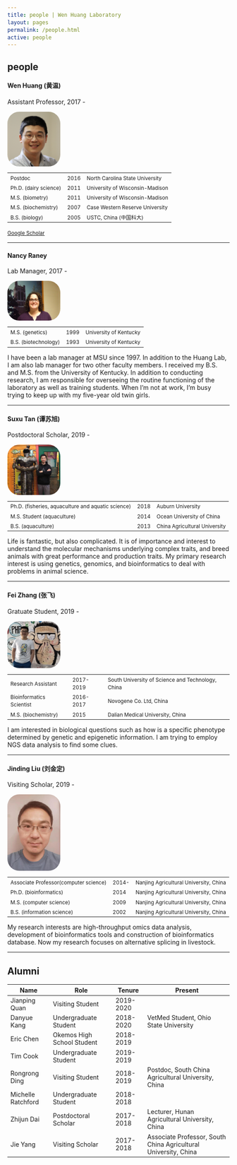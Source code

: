 ```yaml
---
title: people | Wen Huang Laboratory
layout: pages
permalink: /people.html
active: people
---
```


## people
#### Wen Huang (黄温)
Assistant Professor, 2017 - 

<img src="files/WenHuang2019.jpg" style="border-radius: 20pt; width: 20%; max-width: 200px; min-width: 120px; display: block; margin-right: 20px;" >

| | | |
|-|-|-|
|<small>Postdoc</small> | <small>2016</small> | <small>North Carolina State University</small> |
|<small>Ph.D. (dairy science)</small> | <small>2011</small> | <small>University of Wisconsin-Madison</small> |
|<small>M.S.  (biometry)</small>      | <small>2011</small> | <small>University of Wisconsin-Madison</small> |
|<small>M.S.  (biochemistry)</small>  | <small>2007</small> | <small>Case Western Reserve University</small> |
|<small>B.S.  (biology)</small>       | <small>2005</small> | <small>USTC, China (中国科大)</small> |

<small><a href="http://scholar.google.com/citations?user=-scaSE0AAAAJ&hl=en" target="_blank">Google Scholar</a></small>

-----
#### Nancy Raney
Lab Manager, 2017 -

<img src="files/NancyRaney.jpg" style="border-radius: 20pt; width: 20%; max-width: 200px; min-width: 120px; display: block; margin-right: 20px;" >

| | | |
|-|-|-|
|<small>M.S.  (genetics)</small>  | <small>1999</small> | <small>University of Kentucky</small> |
|<small>B.S.  (biotechnology)</small>       | <small>1993</small> | <small>University of Kentucky</small> |

I have been a lab manager at MSU since 1997. In addition to the Huang Lab, I am also lab manager for two other faculty members. I received my B.S. and M.S. from the University of Kentucky. In addition to conducting research, I am responsible for overseeing the routine functioning of the laboratory as well as training students. When I’m not at work, I’m busy trying to keep up with my five-year old twin girls.

-----

#### Suxu Tan (谭苏旭)
Postdoctoral Scholar, 2019 -

<img src="files/SuxuTan.jpg" style="border-radius: 20pt; width: 20%; max-width: 200px; min-width: 120px; display: block; margin-right: 20px;" >

| | | |
|-|-|-|
|<small>Ph.D. (fisheries, aquaculture and aquatic science)</small> | <small>2018</small> | <small>Auburn University</small> |
|<small>M.S. Student (aquaculture)</small> | <small>2014</small> | <small>Ocean University of China</small> |
|<small>B.S. (aquaculture)</small> | <small>2013</small> | <small>China Agricultural University</small> |

Life is fantastic, but also complicated. It is of importance and interest to understand the molecular mechanisms underlying complex traits, and breed animals with great performance and production traits. My primary research interest is using genetics, genomics, and bioinformatics to deal with problems in animal science.

-----

#### Fei Zhang (张飞)
Gratuate Student, 2019 -

<img src="files/feizhang.jpg" style="border-radius: 20pt; width: 20%; max-width: 200px; min-width: 120px; display: block; margin-right: 20px;" >

| | | |
|-|-|-|
|<small>Research Assistant</small> | <small>2017-2019</small> | <small>South University of Science and Technology, China</small> |
|<small>Bioinformatics Scientist</small> | <small>2016-2017</small> | <small>Novogene Co. Ltd, China</small>
|<small> M.S. (biochemistry) </small> | <small>2015</small> | <small>Dalian Medical University, China</small>

I am interested in biological questions such as how is a specific phenotype determined by genetic and epigenetic information. I am trying to employ NGS data analysis to find some clues. 

-----

#### Jinding Liu (刘金定)
Visiting Scholar, 2019 -

<img src="files/ljd.jpg" style="border-radius: 20pt; width: 20%; max-width: 200px; min-width: 120px; display: block; margin-right: 20px;" >

| | | |
|-|-|-|
|<small>Associate Professor(computer science)</small> | <small>2014-</small> | <small>Nanjing Agricultural University, China</small> |
|<small>Ph.D. (bioinformatics)</small> | <small>2014</small> | <small>Nanjing Agricultural University, China</small> |
|<small>M.S. (computer science)</small> | <small>2009</small> | <small>Nanjing Agricultural University, China</small> |
|<small>B.S. (information science)</small> | <small>2002</small> | <small>Nanjing Agricultural University, China</small> |

My research interests are high-throughput omics data analysis, development of bioinformatics tools and construction of bioinformatics database. Now my research focuses on alternative splicing in livestock.

-----

## Alumni

| Name | Role | Tenure | Present |
|----|----|----|----|
| Jianping Quan | Visiting Student | 2019-2020 | |
| Danyue Kang | Undergraduate Student | 2018-2020 | VetMed Student, Ohio State University |
| Eric Chen | Okemos High School Student | 2018-2019 | |
| Tim Cook | Undergraduate Student | 2019-2019 | |
| Rongrong Ding | Visiting Student | 2018-2019 | Postdoc, South China Agricultural University, China |
| Michelle Ratchford | Undergraduate Student | 2018-2018 | |
| Zhijun Dai | Postdoctoral Scholar | 2017-2018 | Lecturer, Hunan Agricultural University, China |
| Jie Yang | Visiting Scholar | 2017-2018 | Associate Professor, South China Agricultural University, China |
